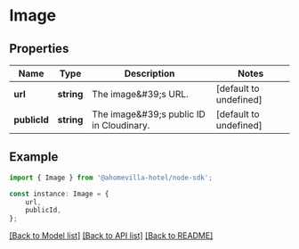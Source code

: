 # Image


## Properties

Name | Type | Description | Notes
------------ | ------------- | ------------- | -------------
**url** | **string** | The image\&#39;s URL. | [default to undefined]
**publicId** | **string** | The image\&#39;s public ID in Cloudinary. | [default to undefined]

## Example

```typescript
import { Image } from '@ahomevilla-hotel/node-sdk';

const instance: Image = {
    url,
    publicId,
};
```

[[Back to Model list]](../README.md#documentation-for-models) [[Back to API list]](../README.md#documentation-for-api-endpoints) [[Back to README]](../README.md)
